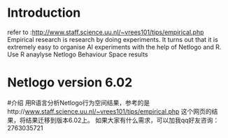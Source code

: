 # Introduction
refer to :http://www.staff.science.uu.nl/~vrees101/tips/empirical.php
Empirical research is research by doing experiments. It turns out that it is extremely easy to organise AI experiments with the help of Netlogo and R.
Use R anaylyse Netlogo Behaviour Space results


# Netlogo version 6.02

#介绍
用R语言分析Netlogo行为空间结果，参考的是http://www.staff.science.uu.nl/~vrees101/tips/empirical.php 这个网页的结果，将结果迁移到版本6.02上。
如果大家有什么需求，可以加我qq好友咨询：2763035721
